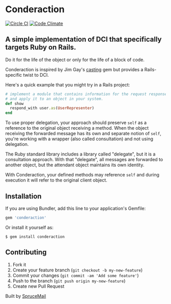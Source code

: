 # Conderaction

[![Circle CI](https://circleci.com/gh/sprucemail/conderaction.png?style=shield&circle-token=55b18893cfc9e61d96670bf41c3496e2bce21302)](https://circleci.com/gh/sprucemail/conderaction)
[![Code Climate](https://codeclimate.com/repos/5422f047e30ba04f2400133d/badges/732d9a461037fbfbb90a/gpa.svg)](https://codeclimate.com/repos/5422f047e30ba04f2400133d/feed)

## A simple implementation of DCI that specifically targets Ruby on Rails.
Do it for the life of the object or only for the life of a block of code.

Conderaction is inspired by Jim Gay's [casting](https://github.com/saturnflyer/casting) gem but provides a Rails-specific twist to DCI.

Here's a quick example that you might try in a Rails project:

```ruby
# implement a module that contains information for the request response
# and apply it to an object in your system.
def show
  respond_with user.as(UserRepresenter)
end
```

To use proper delegation, your approach should preserve `self` as a reference
to the original object receiving a method. When the object receiving the forwarded
message has its own and separate notion of `self`, you're working with a wrapper (also called
consultation) and not using delegation.

The Ruby standard library includes a library called "delegate", but it is
a consultation approach. With that "delegate", all messages are forwarded to
another object, but the attendant object maintains its own identity.

With Conderaction, your defined methods may reference `self` and during
execution it will refer to the original client object.

## Installation

If you are using Bundler, add this line to your application's Gemfile:

```ruby
gem 'conderaction'
```

Or install it yourself as:

    $ gem install conderaction

## Contributing

1. Fork it
2. Create your feature branch (`git checkout -b my-new-feature`)
3. Commit your changes (`git commit -am 'Add some feature'`)
4. Push to the branch (`git push origin my-new-feature`)
5. Create new Pull Request

Built by [SpruceMail](http://www.sprucemail.com)
